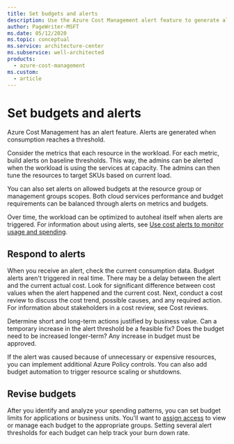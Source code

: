 ```yaml
---
title: Set budgets and alerts
description: Use the Azure Cost Management alert feature to generate alerts when consumption reaches a threshold.
author: PageWriter-MSFT
ms.date: 05/12/2020
ms.topic: conceptual
ms.service: architecture-center
ms.subservice: well-architected
products:
  - azure-cost-management
ms.custom:
  - article
---
```


# Set budgets and alerts

Azure Cost Management has an alert feature. Alerts are generated when consumption reaches a threshold.

Consider the metrics that each resource in the workload. For each metric, build alerts on baseline thresholds. This way, the admins can be alerted when the workload is using the services at capacity. The admins can then tune the resources to target SKUs based on current load. 

You can also set alerts on allowed budgets at the resource group or management groups scopes. Both cloud services performance and budget requirements can be balanced through alerts on metrics and budgets.

Over time, the workload can be optimized to autoheal itself when alerts are triggered.
For information about using alerts, see [Use cost alerts to monitor usage and spending](/azure/cost-management-billing/costs/cost-mgt-alerts-monitor-usage-spending).

## Respond to alerts
When you receive an alert, check the current consumption data. Budget alerts aren't triggered in real time. There may be a delay between the alert and the current actual cost. 
Look for significant difference between cost values when the alert happened and the current cost.
Next, conduct a cost review to discuss the cost trend, possible causes, and any required action. For information about stakeholders in a cost review, see Cost reviews.

Determine short and long-term actions justified by business value. Can a temporary increase in the alert threshold be a feasible fix? Does the budget need to be increased longer-term? Any increase in budget must be approved. 

If the alert was caused because of unnecessary or expensive resources, you can implement additional Azure Policy controls. You can also add budget automation to trigger resource scaling or shutdowns.


## Revise budgets

After you identify and analyze your spending patterns, you can set budget limits for applications or business units. You'll want to [assign access](/azure/cost-management/assign-access-acm-data) to view or manage each budget to the appropriate groups. Setting several alert thresholds for each budget can help track your burn down rate.
